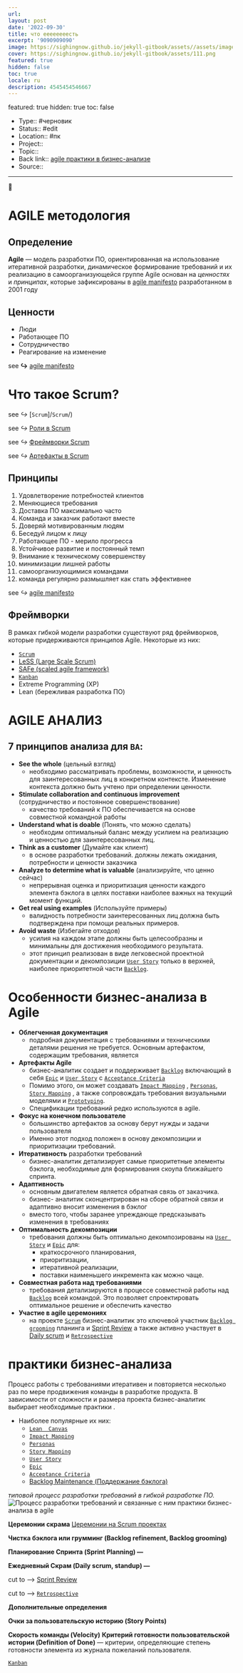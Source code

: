 ```yaml
---
url:
layout: post
date: '2022-09-30'
title: что еееееееесть
excerpt: '9090909090'
image: https://sighingnow.github.io/jekyll-gitbook/assets//assets/images/111.png
cover: https://sighingnow.github.io/jekyll-gitbook/assets/111.png
featured: true
hidden: false
toc: true
locale: ru
description: 4545454546667
---
```

featured: true
hidden: true
toc: false




- Type:: #черновик
- Status:: #edit 
- Location:: #пк
- Project:: 
- Topic:: 
- Back link:: [agile практики в бизнес-анализе](agile%20практики%20в%20бизнес-анализе.md)
- Source:: 
____________
🔻​

# AGILE методология

## Определение 
**Agile**  —  модель  разработки  ПО,  ориентированная  на  использование итеративной разработки, динамическое формирование требований и их реализацию в самоорганизующейся группе
Agile основан на *ценностях* и *принципах*, которые зафиксированы в [agile manifesto](_Files_/agile%20manifesto.md) разработанном в 2001 году

## Ценности
- Люди 
- Работающее ПО
- Сотрудничество
- Реагирование на изменение

see **↪** [agile manifesto](/agile%20manifesto/#^zya5gg)


# Что такое Scrum?

see _↪_   [`Scrum`]/`Scrum`/)

see _↪_   [Роли в Scrum](/`Scrum`/#^dvmf87)

see _↪_   [Фреймворки Scrum](ЧТО%20ТАКОЕ%20AGILE%20(гайд%20от%20Саши)/#^ikrqas)

see _↪_ [Артефакты в Scrum](../`Scrum`/#^g0wnd)





## Принципы
1. Удовлетворение потребностей клиентов
2. Меняющиеся требования
3. Доставка ПО максимально часто
4. Команда и заказчик работают вместе
5. Доверяй мотивированным людям
6. Беседуй лицом к лицу
7. Работающее ПО - мерило прогресса
8. Устойчивое развитие и постоянный темп
9. Внимание к техническому совершенству
10. минимизации лишней работы
11. самоорганизующимися командами
12. команда регулярно размышляет как стать эффективнее

see *↪* [agile manifesto](_Files_/agile%20manifesto.md#^5z1nrs)


## Фреймворки
В  рамках  гибкой  модели  разработки  существуют  ряд   фреймворков,  которые придерживаются  принципов Agile. Некоторые из них: 
- [`Scrum`](INBOX/`Scrum`.md)
- [ LeSS (Large Scale Scrum)](https://less.works/less/framework/index.html)
- [ SAFe (scaled agile framework) ](https://www.scaledagileframework.com/)
- [`Kanban`](INBOX/`Kanban`.md)
- Extreme Programming (XP)
- Lean (бережливая разработка ПО)

# AGILE АНАЛИЗ

## 7 принципов анализа для `BA`: 

- **See the whole** (цельный взгляд) 
	- необходимо рассматривать проблемы, возможности, и ценность для заинтересованных лиц в конкретном контексте. Изменение контекста должно быть учтено при определении ценности.
- **Stimulate collaboration and continuous improvement** (сотрудничество и постоянное совершенствование)
	- качество требований к ПО обеспечивается на основе совместной командной работы
- **Understand what is doable** (Понять, что можно сделать) 
	- необходим оптимальный баланс между усилием на реализацию и ценностью для заинтересованных лиц. 
- **Think as a customer** (Думайте как клиент)
	-  в  основе  разработки требований.  должны лежать ожидания, потребности и ценности заказчика
- **Analyze to determine what is valuable** (анализируйте, что ценно сейчас)
	- непрерывная оценка и приоритизация ценности каждого  элемента  бэклога  в  целях  поставки  наиболее  важных  на текущий момент функций. 
- **Get  real  using examples**  (Используйте примеры)
	- валидность  потребности  заинтересованных  лиц  должна  быть подтверждена при помощи реальных примеров. 
- **Avoid waste** (Избегайте отходов)
	- усилия на каждом этапе должны быть целесообразны и минимальны для достижения необходимого результата. 
	- этот принцип реализован в виде легковесной проектной документации и  декомпозиции [`User Story`](`User%20Story`.md) только в верхней, наиболее приоритетной части [`Backlog`](`Backlog`.md). 

# Особенности бизнес-анализа в Agile

- **Облегченная документация** 
	- подробная  документация  с  требованиями  и техническими  деталями  решения  не  требуется.  Основным  артефактом,  содержащим требования, является 
- **Артефакты  Agile**
	- бизнес-аналитик  создает  и поддерживает [`Backlog`](`Backlog`.md) включающий в себя [`Epic`](`Epic`.md) и [`User Story`](`User%20Story`.md) с  [`Acceptance Criteria`](`Acceptance%20Criteria`.md) 
	- Помимо этого, он может создавать [`Impact Mapping`](`Impact%20Mapping`.md) , [`Personas`](`Personas`.md), [`Story Mapping`](`Story%20Mapping`.md) , а  также сопровождать  требования  визуальными  моделями  и [`Prototyping`](`Prototyping`.md). 
	- Спецификации требований редко используются в agile. 
- **Фокус  на  конечном  пользователе**
	- большинство  артефактов за основу берут нужды и задачи пользователя
	- Именно этот подход положен в основу декомпозиции и приоритизации требований. 
- **Итеративность** разработки требований
	- бизнес-аналитик детализирует самые приоритетные элементы бэклога, необходимые для формирования скоупа ближайшего спринта. 
- **Адаптивность** 
	- основным  двигателем   является обратная  связь  от  заказчика.  
	- бизнес- аналитик сконцентрирован на сборе обратной связи и адаптивно вносит изменения в бэклог 
	- вместо  того,  чтобы заранее  упреждающе предсказывать  изменения  в  требованиях
- **Оптимальность  декомпозиции**  
	- требования  должны  быть  оптимально декомпозированы  на [`User Story`](`User%20Story`.md) и [`Epic`](`Epic`.md)  для:
		- краткосрочного  планирования, 
		- приоритизации, 
		- итеративной  реализации, 
		- поставки наименьшего инкремента как можно чаще.  
- **Совместная  работа  над  требованиями**  
	- требования  детализируются  в процессе совместной работы над [`Backlog`](`Backlog`.md) всей командой. Это позволяет спроектировать оптимальное решение и обеспечить качество
- **Участие в agile церемониях** 
	- на проекте [`Scrum`](INBOX/`Scrum`.md) бизнес-аналитик это ключевой участник [`Backlog grooming`](INBOX/`Backlog%20grooming`.md) планинга и [Sprint Review](Sprint%20Review.md) а также активно участвует в [Daily scrum](Daily%20scrum.md) и [`Retrospective`](`Retrospective`.md) 


# практики бизнес-анализа
Процесс работы с требованиями итеративен и повторяется несколько раз по мере продвижения команды в разработке продукта. 
В зависимости от сложности и размера проекта бизнес-аналитик выбирает необходимые практики .
- Наиболее популярные их них:
	- [`Lean  Canvas`](`Lean%20%20Canvas`.md) 
	- [`Impact Mapping`](`Impact%20Mapping`.md)
	- [`Personas`](`Personas`.md)
	- [`Story Mapping`](`Story%20Mapping`.md)
	- [`User Story`](`User%20Story`.md)
	- [`Epic`](`Epic`.md)
	- [`Acceptance Criteria`](`Acceptance%20Criteria`.md)
	- [Backlog Maintenance (Поддержание бэклога)](Backlog%20Maintenance%20(Поддержание%20бэклога).md)

*типовой процесс разработки требований в гибкой разработке ПО.*  
![Процесс разработки требований и связанные с ним практики бизнес-анализа в agile](_Files_/Pasted%20image%2020221224063540.png)








**Церемонии скрама** 
[Церемонии на Scrum проектах](INBOX/Церемонии%20на%20Scrum%20проектах.md)


**Чистка бэклога или грумминг (Backlog refinement, Backlog grooming)**

**Планирование Спринта (Sprint Planning) —** 

**Ежедневный  Скрам  (Daily  scrum,  standup)  —**

cut to --> [Sprint Review](Sprint%20Review.md)

cut to --> [`Retrospective`](`Retrospective`.md)

**Дополнительные определения** 

**Очки за пользовательскую историю (Story Points)** 

**Скорость команды (Velocity)** 
**Критерий  готовности  пользовательской  истории  (Definition  of  Done)**  —  критерии, определяющие степень готовности элемента из журнала пожеланий пользователя. 

[`Kanban`](INBOX/`Kanban`.md)